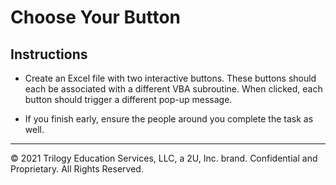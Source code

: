 # Choose Your Button

## Instructions

* Create an Excel file with two interactive buttons. These buttons should each be associated with a different VBA subroutine. When clicked, each 
button should trigger a different pop-up message.

* If you finish early, ensure the people around you complete the task as well.

---

© 2021 Trilogy Education Services, LLC, a 2U, Inc. brand.  Confidential and Proprietary.  All Rights Reserved.

